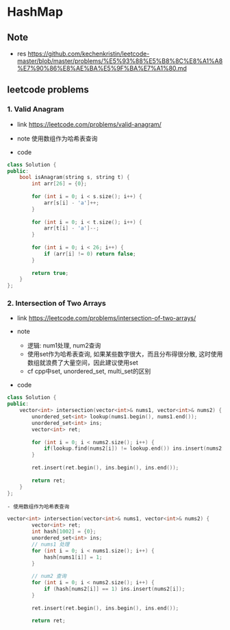 # HashMap
## Note
- res
https://github.com/kechenkristin/leetcode-master/blob/master/problems/%E5%93%88%E5%B8%8C%E8%A1%A8%E7%90%86%E8%AE%BA%E5%9F%BA%E7%A1%80.md

## leetcode problems
### 1. Valid Anagram

- link
https://leetcode.com/problems/valid-anagram/

- note
使用数组作为哈希表查询

- code
```cpp
class Solution {
public:
    bool isAnagram(string s, string t) {
        int arr[26] = {0};
        
        for (int i = 0; i < s.size(); i++) {
            arr[s[i] - 'a']++;
        }
        
        for (int i = 0; i < t.size(); i++) {
            arr[t[i] - 'a']--;
        }
        
        for (int i = 0; i < 26; i++) {
            if (arr[i] != 0) return false;
        }
        
        return true;
    }
};
```

### 2. Intersection of Two Arrays
- link
https://leetcode.com/problems/intersection-of-two-arrays/

- note
	- 逻辑: num1处理, num2查询
	- 使用set作为哈希表查询, 如果某些数字很大，而且分布得很分散, 这时使用数组就浪费了大量空间，因此建议使用set
	- cf cpp中set, unordered_set, multi_set的区别

- code
```cpp
class Solution {
public:
    vector<int> intersection(vector<int>& nums1, vector<int>& nums2) {
        unordered_set<int> lookup(nums1.begin(), nums1.end());
        unordered_set<int> ins;
        vector<int> ret;
        
        for (int i = 0; i < nums2.size(); i++) {
            if(lookup.find(nums2[i]) != lookup.end()) ins.insert(nums2[i]);
        }
        
        ret.insert(ret.begin(), ins.begin(), ins.end());
        
        return ret;
    }
};
```

	- 使用数组作为哈希表查询
```cpp
vector<int> intersection(vector<int>& nums1, vector<int>& nums2) {
        vector<int> ret;
        int hash[1002] = {0};
        unordered_set<int> ins;
        // nums1 处理
        for (int i = 0; i < nums1.size(); i++) {
            hash[nums1[i]] = 1;
        }
        
        // num2 查询
        for (int i = 0; i < nums2.size(); i++) {
            if (hash[nums2[i]] == 1) ins.insert(nums2[i]);
        }
        
        ret.insert(ret.begin(), ins.begin(), ins.end());
        
        return ret;
```
